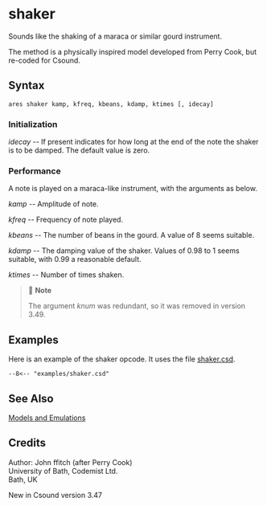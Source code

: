 <!--
id:shaker
category:Signal Generators:Models and Emulations
-->
# shaker
Sounds like the shaking of a maraca or similar gourd instrument.

The method is a physically inspired model developed from Perry Cook, but re-coded for Csound.

## Syntax
``` csound-orc
ares shaker kamp, kfreq, kbeans, kdamp, ktimes [, idecay]
```

### Initialization

_idecay_ -- If present indicates for how long at the end of the note the shaker is to be damped. The default value is zero.

### Performance

A note is played on a maraca-like instrument, with the arguments as below.

_kamp_ -- Amplitude of note.

_kfreq_ -- Frequency of note played.

_kbeans_ -- The number of beans in the gourd. A value of 8 seems suitable.

_kdamp_ -- The damping value of the shaker. Values of 0.98 to 1 seems suitable, with 0.99 a reasonable default.

_ktimes_ -- Number of times shaken.

> :memo: **Note**
>
> The argument _knum_ was redundant, so it was removed in version 3.49.


## Examples

Here is an example of the shaker opcode. It uses the file [shaker.csd](../../examples/shaker.csd).

``` csound-orc title="Example of the shaker opcode." linenums="1"
--8<-- "examples/shaker.csd"
```

## See Also

[Models and Emulations](../../siggen/models)

## Credits

Author: John ffitch (after Perry Cook)<br>
University of Bath, Codemist Ltd.<br>
Bath, UK<br>

New in Csound version 3.47
